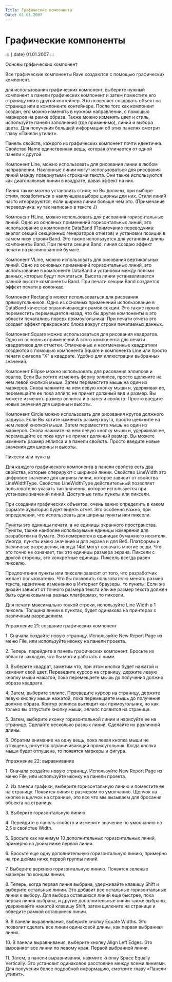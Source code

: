 ```yaml
---
Title: Графические компоненты
Date: 01.01.2007
---
```



Графические компоненты
======================

::: {.date}
01.01.2007
:::

Основы графических компонент

Все графические компоненты Rave создаются с помощью графических
компонент.

для использования графических компонент, выберите нужный компонент в
панели графических компонент  и затем поместите его страницу или в
другой контейнер. Это позволяет создавать объект на странице или в
компоненте контейнере. После того как компонент создан, его можно
изменять в нужном направлении, с помощью маркеров на рамке образа. Также
можно изменять цвет и стиль, используйте панели заполнения (где
применимо), линий и выбора цвета. Для получения большей информации об
этих панелях смотрит главу «Панели утилит».

Панель свойств, каждого из графических компонент почти идентична.
Свойство Name единственная вещь, которая отличается от одной панели к
другой.

Компонент Line, можно использовать для рисования линии в любом
направлении. Наклонные линии могут использоваться для рисования линий
между повернутыми строками текста. Они также используются как
диагональные линии в квадрате, давая эффект на них.

Линия также можно установить стили; но Вы должны, при выборе стиля,
позаботиться о наилучшем выборе ширины для них. Стили линий часто
игнорируются, если ширина линии больше чем это. (Примечание переводчика:
ну так написано в тексте J)

Компонент HLine, можно использовать для рисования горизонтальных линий.
Одно из основных применений горизонтальных линий, это использование в
компоненте DataBand (Примечание переводчика: аналог секций секционных
генераторов отчетов) и установки позиции в самом низу строки Band. Это
также используется для установки длины компоненты Band. При печати
секции Band, линия создаю эффект печати на разлинованной бумаге.

Компонент VLine, можно использовать для рисования вертикальных линий.
Одно из основных применений горизонтальных линий, это использование в
компоненте DataBand и установки между полями данных, которые будут
печататься.  Высота линии устанавливается равной высоте компоненты Band.
При печати секции Band создается эффект печати в колонках.

Компонент Rectangle может использоваться для рисования прямоугольников.
Одно из основных применений использование в DataBand качестве
ограничивающих рамок секции. Это также нужно переместить перемещается
назад, что бы другие компоненты в это области печатались поверх
прямоугольника. При печати отчета это создает эффект прекрасного блока
вокруг строки печатаемых данных.

Компонент Square можно использоваться для рисования квадратов. Одно из
основных применений A этого компонента для печати квадратиков для
отметки. Отмеченные и неотмеченные квадратики создаются с помощью
компонента Square и компонента Line или просто печати символа "X" в
квадрате. Удобно для иллюстрации выбранных значений.

Компонент Ellipse можно использовать для рисования эллипсов и овалов.
Если Вы хотите изменить форму эллипса, просто щелкните на нем левой
кнопкой мыши. Затем переместите мышь на один из маркеров. Снова нажмите
на нем левую кнопку мыши и, удерживая ее, перемещайте ее пока эллипс не
примет должный вид и размер. Вы можете изменить размер эллипса и в
панели свойств. Просто введите новые значения для ширины и высоты.

Компонент Circle можно использовать для рисования кругов должного
радиуса. Если Вы хотите изменить размер круга, просто щелкните на нем
левой кнопкой мыши. Затем переместите мышь на один из маркеров. Снова
нажмите на нем левую кнопку мыши и, удерживая ее, перемещайте ее пока
круг не примет должный размер. Вы можете изменить размер эллипса и в
панели свойств. Просто введите новые значения для ширины и высоты.

Пиксели или пункты

Для каждого графического компонента в панели свойств есть два свойства,
которые оперируют с шириной линии. Свойство LineWidth это цифровое
значение для ширины линии, которое зависит от свойства LineWidthType.
Свойство LineWidthType действительный позволяет пользователю указать тип
значения, которое используется при установке значений линий. Доступные
типы пункты или пиксели.

При создании графических объектов, очень важно определить в каком
формате аудитория будет видеть отчет. Это особенно важно, при
определении, что использовать для ширины пункты или пиксели.

Пункты это единицы печати, а не единицы экранного пространства. Пункты,
также наиболее используемые единицы измерения для разработки на бумаге.
Это измеряется в единицах бумажного носителя. Иногда, пункты имею
значение и для экрана и для Веб. Платформы и различные разрешения,
иногда 14pt могут означать многие вещи. Что это точно не означает, так
это единицы размера экрана. Пиксели с другой стороны, это конкретные
единицы. Пиксель всегда равен пикселю.

Предпочтения пункты или пиксели зависит от того, что разработчик желает
пользователю. Что бы позволить пользователю менять размер текста, 
идентично изменению в Интернет браузеры, то пункты. Если же дизайн
зависит от точного размера текста или же размер текста должен быть
одинаковым на разных платформах, то пиксели.

Для печати максимально тонкой строки, используйте Line Width в 1
пиксель. Толщина линии в пунктах, будет одинакова на принтерах с
различным разрешением.

Упражнение 21: создание графических компонент

1\.        Сначала создайте новую страницу. Используйте New Report Page
из меню File, или используйте иконку на панели проекта.        

2\.        Теперь, перейдите в панель графических компонент. Бросьте их
области закладки, что бы могли работать с ними.        

3\.        Выберите квадрат, заметим что, при этом кнопка будет  нажатой
и изменит свой цвет. Переведите курсор на страницу, держите левую кнопку
мыши нажатой, пока перемещаете мышь до получения должно образа квадрата.
               

4\.        Затем, выберите эллипс. Переведите курсор на страницу, держите
левую кнопку мыши нажатой, пока перемещаете мышь до получения должно
образа. Контур эллипса выглядит как прямоугольник, но как только вы
отпустите кнопку мыши, эллипс появится на странице.                

5\.        Затем, выберите иконку горизонтальной линии и нарисуйте ее на
странице. Сделайте несколько разных линий. Сделайте их различной длины.
               

6\.        Обратим внимание на одну вещь, пока левая кнопка мыши не
отпущена, рисуется ограничивающий прямоугольник. Когда кнопка мыши будет
отпущена, то  появятся маркеры и фигура.        

Упражнение 22: выравнивание

1\.        Сначала создайте новую страницу. Используйте New Report Page
из меню File, или используйте иконку на панели проекта.        

2\.        Из панели графики, выберите горизонтальную линию и поместите
ее на страницу. Появится линия с размером по умолчанию. Щелчок на кнопке
и щелчок на странице, это все что мы вызываем для бросания объекта на
страницу.        

3\.        Выберите горизонтальную линию.                

4\.        Перейдите в панель свойств и измените значение по умолчанию на
2,5 в свойстве Width.        

5\.        Бросьте как минимум 10 дополнительных горизонтальных линий,
примерно на дюйм ниже первой линии.                

6\.        Бросьте еще одну дополнительную горизонтальную линию, примерно
на три дюйма ниже первой группы линий.        

7\.        Выберите верхнею горизонтальную линию. Появятся зеленые
маркеры по концам линии.        

8\.        Теперь, когда первая линия выбрана, удерживайте клавишу Shift
и выберите остальные линии. Это добавит все остальные горизонтальные
линии к выбору. Для выбора оставшихся линий еще быстрее, пока первая
линия выбрана, и другие дополнительные линии также выбраны, удерживайте
нажатой клавишу Shift, затем щелкните на странице и обведите рамкой
оставшиеся линии.                

9\.        В панели выравнивания, выберите кнопку Equate Widths. Это
позволит сделать все линии одинаковой длины, как первая выбранная линия.
               

10\.        В панели выравнивания, выберите кнопку Align Left Edges. Это
выровняет все линии по левому края. Первой выбранной линии.            
   

11\.        Затем, в панели выравнивания, нажмите кнопку Space Equally
Vertically. Это установит одинаковое расстояние между всеми линиями. Для
получения более подробной информацию, смотрите главу «Панели утилит».  
             
